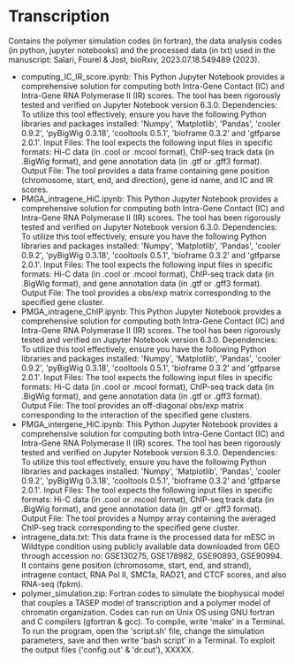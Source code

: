 # Transcription
Contains the polymer simulation codes (in fortran), the data analysis codes (in python, jupyter notebooks) and the processed data (in txt) used in the manuscript: Salari, Fourel & Jost, bioRxiv, 2023.07.18.549489 (2023).

* computing_IC_IR_score.ipynb: This Python Jupyter Notebook provides a comprehensive solution for computing both Intra-Gene Contact (IC) and Intra-Gene RNA Polymerase II (IR) scores. The tool has been rigorously tested and verified on Jupyter Notebook version 6.3.0. Dependencies: To utilize this tool effectively, ensure you have the following Python libraries and packages installed: 'Numpy', 'Matplotlib', 'Pandas', 'cooler 0.9.2', 'pyBigWig 0.3.18', 'cooltools 0.5.1', 'bioframe 0.3.2' and 'gtfparse 2.0.1'. Input Files: The tool expects the following input files in specific formats: Hi-C data (in .cool or .mcool format), ChIP-seq track data (in .BigWig format), and gene annotation data (in .gtf or .gff3 format). Output File: The tool provides a data frame containing gene position (chromosome, start, end, and direction), gene id name, and IC and IR scores.  
* PMGA_intragene_HiC.ipynb: This Python Jupyter Notebook provides a comprehensive solution for computing both Intra-Gene Contact (IC) and Intra-Gene RNA Polymerase II (IR) scores. The tool has been rigorously tested and verified on Jupyter Notebook version 6.3.0. Dependencies: To utilize this tool effectively, ensure you have the following Python libraries and packages installed: 'Numpy', 'Matplotlib', 'Pandas', 'cooler 0.9.2', 'pyBigWig 0.3.18', 'cooltools 0.5.1', 'bioframe 0.3.2' and 'gtfparse 2.0.1'. Input Files: The tool expects the following input files in specific formats: Hi-C data (in .cool or .mcool format), ChIP-seq track data (in .BigWig format), and gene annotation data (in .gtf or .gff3 format). Output File: The tool provides a obs/exp matrix corresponding to the specified gene cluster.
* PMGA_intragene_ChIP.ipynb: This Python Jupyter Notebook provides a comprehensive solution for computing both Intra-Gene Contact (IC) and Intra-Gene RNA Polymerase II (IR) scores. The tool has been rigorously tested and verified on Jupyter Notebook version 6.3.0. Dependencies: To utilize this tool effectively, ensure you have the following Python libraries and packages installed: 'Numpy', 'Matplotlib', 'Pandas', 'cooler 0.9.2', 'pyBigWig 0.3.18', 'cooltools 0.5.1', 'bioframe 0.3.2' and 'gtfparse 2.0.1'. Input Files: The tool expects the following input files in specific formats: Hi-C data (in .cool or .mcool format), ChIP-seq track data (in .BigWig format), and gene annotation data (in .gtf or .gff3 format). Output File: The tool provides an off-diagonal obs/exp matrix corresponding to the interaction of the specified gene clusters.
* PMGA_intergene_HiC.ipynb: This Python Jupyter Notebook provides a comprehensive solution for computing both Intra-Gene Contact (IC) and Intra-Gene RNA Polymerase II (IR) scores. The tool has been rigorously tested and verified on Jupyter Notebook version 6.3.0. Dependencies: To utilize this tool effectively, ensure you have the following Python libraries and packages installed: 'Numpy', 'Matplotlib', 'Pandas', 'cooler 0.9.2', 'pyBigWig 0.3.18', 'cooltools 0.5.1', 'bioframe 0.3.2' and 'gtfparse 2.0.1'. Input Files: The tool expects the following input files in specific formats: Hi-C data (in .cool or .mcool format), ChIP-seq track data (in .BigWig format), and gene annotation data (in .gtf or .gff3 format). Output File: The tool provides a Numpy array containing the averaged ChIP-seg track corresponding to the specified gene cluster.
* intragene_data.txt: This data frame is the processed data for mESC in Wildtype condition using publicly available data downloaded from GEO through accession no: GSE130275, GSE178982, GSE90893, GSE90994. It contains gene position (chromosome, start, end, and strand), intragene contact, RNA Pol II, SMC1a, RAD21, and CTCF scores, and also RNA-seq (fpkm). 
* polymer_simulation.zip: Fortran codes to simulate the biophysical model that couples a TASEP model of transcription and a polymer model of chromatin organization. Codes can run on Unix OS using GNU fortran and C compilers (gfortran & gcc). To compile, write 'make' in a Terminal. To run the program, open the 'script.sh' file, change the simulation parameters, save and then write 'bash script' in a Terminal. To exploit the output files ('config.out' & 'dr.out'), XXXXX.

